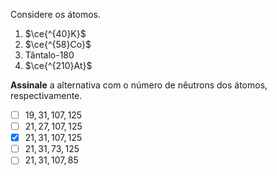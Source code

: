 Considere os átomos.

1. $\ce{^{40}K}$
2. $\ce{^{58}Co}$
3. Tântalo-180
4. $\ce{^{210}At}$

**Assinale** a alternativa com o número de nêutrons dos átomos, respectivamente.

- [ ] $19, 31, 107, 125$
- [ ] $21, 27, 107, 125$
- [x] $21, 31, 107, 125$
- [ ] $21, 31, 73, 125$
- [ ] $21, 31, 107, 85$
